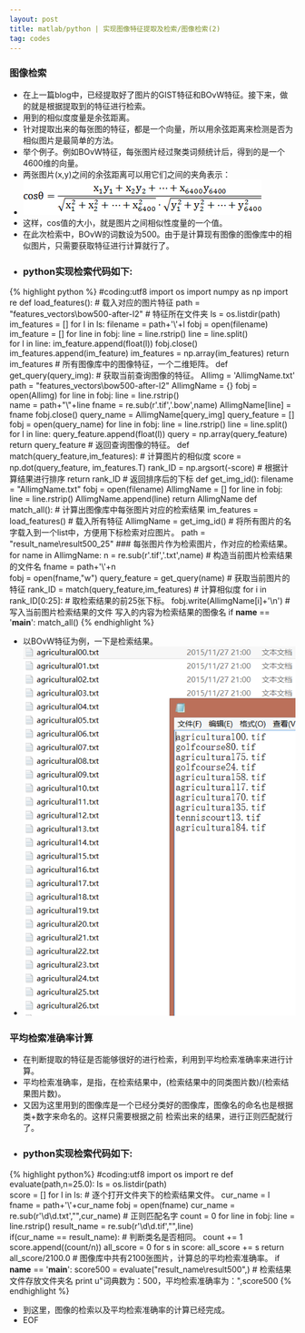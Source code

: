 ```yaml
---
layout: post
title: matlab/python | 实现图像特征提取及检索/图像检索(2)
tag: codes
---
```


<h3>图像检索</h3>

*  在上一篇blog中，已经提取好了图片的GIST特征和BOvW特征。接下来，做的就是根据提取到的特征进行检索。
*  用到的相似度度量是余弦距离。
*  针对提取出来的每张图的特征，都是一个向量，所以用余弦距离来检测是否为相似图片是最简单的方法。
*  举个例子。例如BOvW特征，每张图片经过聚类词频统计后，得到的是一个4600维的向量。
*  两张图片(x,y)之间的余弦距离可以用它们之间的夹角表示：
*  <img src="/images/cos.gif" >
*  这样，cos值的大小，就是图片之间相似性度量的一个值。
*  在此次检索中，BOvW的词数设为500。由于是计算现有图像的图像库中的相似图片，只需要获取特征进行计算就行了。
*  <h3>python实现检索代码如下:</h3>

{% highlight python %}
#coding:utf8
import os
import numpy as np
import re
def load_features():  #  载入对应的图片特征
	path = "features_vectors\\bow500-after-l2"  #  特征所在文件夹
	ls = os.listdir(path)
	im_features = []
	for l in ls:
		filename = path+'\\'+l
		fobj = open(filename)
		im_feature = []
		for line in fobj:
			line = line.rstrip()
			line = line.split()		
			for l in line:
				im_feature.append(float(l))
		fobj.close()
		im_features.append(im_feature)
	im_features = np.array(im_features)
	return im_features  #  所有图像库中的图像特征，一个二维矩阵。
def get_query(query_img): #  获取当前查询图像的特征。
	Allimg = 'AllimgName.txt'
	path = "features_vectors\\bow500-after-l2"
	AllimgName = {}
	fobj = open(Allimg)
	for line in fobj:
		line = line.rstrip()		
		name = path+"\\"+line
		fname = re.sub(r'.tif','.bow',name)
		AllimgName[line] = fname
	fobj.close()
	query_name = AllimgName[query_img]
	query_feature  = []
	fobj = open(query_name)
	for line in fobj:
		line = line.rstrip()
		line = line.split()	
		for l in line:
			query_feature.append(float(l))
	query = np.array(query_feature)
	return query_feature #  返回查询图像的特征。
def match(query_feature,im_features): #  计算图片的相似度
	score = np.dot(query_feature, im_features.T)
	rank_ID = np.argsort(-score)  #  根据计算结果进行排序
	return rank_ID #  返回排序后的下标
def get_img_id():
	filename = "AllimgName.txt"
	fobj = open(filename)
	AllimgName = []
	for line in fobj:
		line = line.rstrip()
		AllimgName.append(line)
	return AllimgName
def match_all(): #  计算出图像库中每张图片对应的检索结果
	im_features = load_features()  #  载入所有特征
	AllimgName = get_img_id()  #  将所有图片的名字载入到一个list中，方便用下标检索对应图片。
	path = "result_name\\result500_25"
	###  每张图片作为检索图片，作对应的检索结果。
	for name in AllimgName:
		n = re.sub(r'.tif','.txt',name)  #  构造当前图片检索结果的文件名
		fname = path+'\\'+n		
		fobj = open(fname,"w")
		query_feature = get_query(name)  #  获取当前图片的特征
		rank_ID = match(query_feature,im_features) #  计算相似度
		for i in rank_ID[0:25]:  # 取检索结果的前25张下标。
			fobj.write(AllimgName[i]+'\n') #  写入当前图片检索结果的文件  写入的内容为检索结果的图像名
if __name__ == '__main__':
	match_all()
{% endhighlight %}

*  以BOvW特征为例，一下是检索结果。
*  <img src="/images/bow_result.png">

<h3>平均检索准确率计算</h3>

*  在判断提取的特征是否能够很好的进行检索，利用到平均检索准确率来进行计算。
*  平均检索准确率，是指，在检索结果中，(检索结果中的同类图片数)/(检索结果图片数)。
*  又因为这里用到的图像库是一个已经分类好的图像库，图像名的命名也是根据类+数字来命名的。这样只需要根据之前
检索出来的结果，进行正则匹配就行了。
*  <h3>python实现检索代码如下:</h3>

{% highlight python%}
#coding:utf8
import os
import re
def evaluate(path,n=25.0):
	ls = os.listdir(path)  
	score = [] 
	for l in ls:   #  逐个打开文件夹下的检索结果文件。
		cur_name = l
		fname = path+'\\'+cur_name 
		fobj = open(fname)
		cur_name = re.sub(r'\d\d.txt',"",cur_name)     #  正则匹配名字
		count = 0
		for line in fobj:
			line = line.rstrip()
			result_name = re.sub(r'\d\d.tif',"",line)	
			if(cur_name == result_name):  #  判断类名是否相同。
				count += 1
		score.append((count/n))
	all_score = 0
	for s in score:
		all_score += s
	return all_score/2100.0   #  图像库中共有2100张图片，计算总的平均检索准确率。
if __name__ == '__main__':
	score500 = evaluate("result_name\\result500",)  #  检索结果文件存放文件夹名
	print u"词典数为：500，平均检索准确率为：",score500
{% endhighlight %}

*  到这里，图像的检索以及平均检索准确率的计算已经完成。
*  EOF
